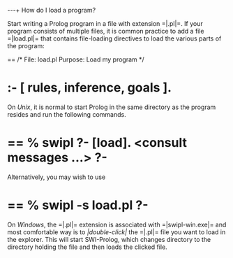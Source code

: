 ---+ How do I load a program?

Start writing a Prolog program in a file with extension =|.pl|=. If your
program consists of multiple files, it is common practice to add a file
=|load.pl|= that contains file-loading directives to load the various parts
of the program:

==
/*  File:    load.pl
    Purpose: Load my program
*/

:- [ rules,
     inference,
     goals
   ].
==

On *Unix*, it is normal to start Prolog in the same directory as the
program resides and run the following commands.

==
% swipl
<banner>
?- [load].
<consult messages ...>
?-
==

Alternatively, you may wish to use

==
% swipl -s load.pl
<banner>
?-
==

On *Windows*, the =|.pl|= extension is associated with =|swipl-win.exe|= and most
comfortable way is to *|double-click|* the =|.pl|= file you want to load in the
explorer. This will start SWI-Prolog, which changes directory to the
directory holding the file and then loads the clicked file.
